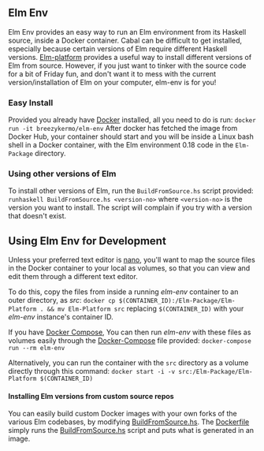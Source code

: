 ## Elm Env

Elm Env provides an easy way to run an Elm environment from its Haskell source, inside a Docker container. Cabal can be difficult to get installed, especially because certain versions of Elm require different Haskell versions. [Elm-platform](https://github.com/elm-lang/elm-platform) provides a useful way to install different versions of Elm from source. However, if you just want to tinker with the source code for a bit of Friday fun, and don't want it to mess with the current version/installation of Elm on your computer, elm-env is for you!

### Easy Install
Provided you already have [Docker](https://docs.docker.com/engine/installation/) installed, all you need to do is run:
`docker run -it breezykermo/elm-env`
After docker has fetched the image from Docker Hub, your container should start and you will be inside a Linux bash shell in a Docker container, with the Elm environment 0.18 code in the `Elm-Package` directory.

### Using other versions of Elm
To install other versions of Elm, run the `BuildFromSource.hs` script provided:
`runhaskell BuildFromSource.hs <version-no>`
where `<version-no>` is the version you want to install. The script will complain if you try with a version that doesn't exist.

## Using Elm Env for Development
Unless your preferred text editor is [nano](https://en.wikipedia.org/wiki/GNU_nano), you'll want to map the source files in the Docker container to your local as volumes, so that you can view and edit them through a different text editor.

To do this, copy the files from inside a running _elm-env_ container to an outer directory, as *src*:
`docker cp $(CONTAINER_ID):/Elm-Package/Elm-Platform . && mv Elm-Platform src`
replacing `$(CONTAINER_ID)` with your _elm-env_ instance's container ID.

If you have [Docker Compose](https://docs.docker.com/compose/install/), You can then run _elm-env_ with these files as volumes easily through the [Docker-Compose](https://docs.docker.com/compose/) file provided:
`docker-compose run --rm elm-env`

Alternatively, you can run the container with the `src` directory as a volume directly through this command:
`docker start -i -v src:/Elm-Package/Elm-Platform $(CONTAINER_ID)`

#### Installing Elm versions from custom source repos
You can easily build custom Docker images with your own forks of the various Elm codebases, by modifying [BuildFromSource.hs](./BuildFromSource.hs). The [Dockerfile](./Dockerfile) simply runs the [BuildFromSource.hs](./BuildFromSource.hs) script and puts what is generated in an image.
